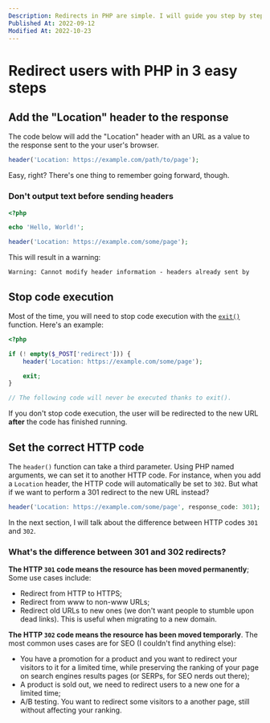 ```yaml
---
Description: Redirects in PHP are simple. I will guide you step by step and show you how to dodge some traps. Finally, we'll learn the nuance between 301 and 302 redirects.
Published At: 2022-09-12
Modified At: 2022-10-23
---
```


# Redirect users with PHP in 3 easy steps

## Add the "Location" header to the response

The code below will add the "Location" header with an URL as a value to the response sent to the your user's browser.

```php
header('Location: https://example.com/path/to/page');
```

Easy, right? There's one thing to remember going forward, though.

### Don't output text before sending headers

```php
<?php

echo 'Hello, World!';

header('Location: https://example.com/some/page');
```

This will result in a warning:

```
Warning: Cannot modify header information - headers already sent by
```

## Stop code execution

Most of the time, you will need to stop code execution with the [`exit()`](https://www.php.net/exit) function. Here's an example:

```php
<?php

if (! empty($_POST['redirect'])) {
    header('Location: https://example.com/some/page');

    exit;
}

// The following code will never be executed thanks to exit().
```

If you don't stop code execution, the user will be redirected to the new URL **after** the code has finished running.

## Set the correct HTTP code

The `header()` function can take a third parameter. Using PHP named arguments, we can set it to another HTTP code. For instance, when you add a `Location` header, the HTTP code will automatically be set to `302`. But what if we want to perform a 301 redirect to the new URL instead?

```php
header('Location: https://example.com/some/page', response_code: 301);
```

In the next section, I will talk about the difference between HTTP codes `301` and `302`.

### What's the difference between 301 and 302 redirects?

**The HTTP `301` code means the resource has been moved permanently**; Some use cases include:
- Redirect from HTTP to HTTPS;
- Redirect from www to non-www URLs;
- Redirect old URLs to new ones (we don't want people to stumble upon dead links). This is useful when migrating to a new domain.

**The HTTP `302` code means the resource has been moved temporarly**. The most common uses cases are for SEO (I couldn't find anything else):
- You have a promotion for a product and you want to redirect your visitors to it for a limited time, while preserving the ranking of your page on search engines results pages (or SERPs, for SEO nerds out there);
- A product is sold out, we need to redirect users to a new one for a limited time;
- A/B testing. You want to redirect some visitors to a another page, still without affecting your ranking.
